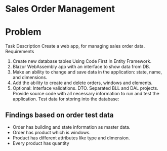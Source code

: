 # Sales Order Management
# Problem
Task Description 
Create a web app, for managing sales order data. 
Requirements 
1. Create new database tables Using Code First In Entity Framework. 
2. Blazor WebAssembly app with an interface to show data from DB. 
3. Make an ability to change and save data in the application: state, name, and dimensions. 
4. Add the ability to create and delete orders, windows and elements. 
5. Optional: Interface validations. DTO. Separated BLL and DAL projects. 
Provide source code with all necessary information to run and test the application. 
Test data for storing into the database: 
<Orders> 
 <Order Name="New York Building 1" State="NY"> 
 <Windows> 
 <Window Name="A51" QuantityOfWindows="4" TotalSubElements="3"> 
 <SubElements> 
 <SubElement Element="1" Type="Doors" Width="1200" Height="1850" /> 
 <SubElement Element="2" Type="Window" Width="800" Height="1850" /> 
 <SubElement Element="3" Type="Window" Width="700" Height="1850" /> 
 </SubElements> 
 </Window> 
 <Window Name="C Zone 5" QuantityOfWindows="2" TotalSubElements="1"> 
 <SubElements> 
 <SubElement Element="1" Type="Window" Width="1500" Height="2000" /> 
 </SubElements> 
 </Window> 
 </Windows> 
 </Order> 
 <Order Name="California Hotel AJK" State="CA"> 
 <Windows> 
 <Window Name="GLB" QuantityOfWindows="3" TotalSubElements="2"> 
 <SubElements> 
 <SubElement Element="1" Type="Doors" Width="1400" Height="2200" /> 
 <SubElement Element="2" Type="Window" Width="600" Height="2200" />
 
 </SubElements> 
 </Window> 
 <Window Name="OHF" QuantityOfWindows="10" TotalSubElements="2"> 
 <SubElements> 
 <SubElement Element="1" Type="Window" Width="1500" Height="2000" /> 
 <SubElement Element="1" Type="Window" Width="1500" Height="2000" /> 
 </SubElements> 
 </Window> 
 </Windows> 
 </Order> 
</Orders>

## Findings based on order test data
+ Order has building and state information as master data.
+ Order has product which is windows.
+ Product has different attributes like type and dimension.
+ Every product has quantity  
